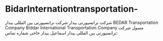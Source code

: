 # BidarInternationtransportation-
شرکت ترانسپورتی بیدار  شرکت ترانسپورتی بین المللی بیدار  BEDAR  Transportation Company  Biddar International Transportation Company  مسول شرکت ترانسپورتی بین المللی بیدار اسماعیل بیدار خاخی شماره تماس:
